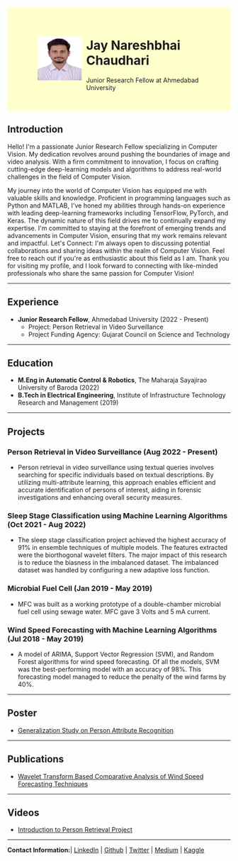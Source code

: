 <div style="background-color: #ffffcc; padding: 20px;">
  <div style="display: flex; justify-content: space-between; align-items: center;">
    <div style="flex: 1; text-align: right;">
      <img src="DSC_1776_soft.jpg" alt="Profile Picture" width="100" height="100">
    </div>
    <div style="flex: 2; text-align: left; padding: 10px;">
      <h1>Jay Nareshbhai Chaudhari</h1>
      <p>Junior Research Fellow at Ahmedabad University</p>
    </div>
  </div>
</div>

## Introduction

Hello! I'm a passionate Junior Research Fellow specializing in Computer Vision. My dedication revolves around pushing the boundaries of image and video analysis. With a firm commitment to innovation, I focus on crafting cutting-edge deep-learning models and algorithms to address real-world challenges in the field of Computer Vision.

My journey into the world of Computer Vision has equipped me with valuable skills and knowledge. Proficient in programming languages such as Python and MATLAB, I've honed my abilities through hands-on experience with leading deep-learning frameworks including TensorFlow, PyTorch, and Keras. The dynamic nature of this field drives me to continually expand my expertise. I'm committed to staying at the forefront of emerging trends and advancements in Computer Vision, ensuring that my work remains relevant and impactful. Let's Connect: I'm always open to discussing potential collaborations and sharing ideas within the realm of Computer Vision. Feel free to reach out if you're as enthusiastic about this field as I am. Thank you for visiting my profile, and I look forward to connecting with like-minded professionals who share the same passion for Computer Vision!

---

## Experience

- **Junior Research Fellow**, Ahmedabad University (2022 - Present)
  - Project: Person Retrieval in Video Surveillance
  - Project Funding Agency: Gujarat Council on Science and Technology

---

## Education

- **M.Eng in Automatic Control & Robotics**, The Maharaja Sayajirao University of Baroda (2022)
- **B.Tech in Electrical Engineering**, Institute of Infrastructure Technology Research and Management (2019)

---

## Projects

### Person Retrieval in Video Surveillance (Aug 2022 - Present)
- Person retrieval in video surveillance using textual queries involves searching for specific individuals based on textual descriptions. By utilizing multi-attribute learning, this approach enables efficient and accurate identification of persons of interest, aiding in forensic investigations and enhancing overall security measures.

### Sleep Stage Classification using Machine Learning Algorithms (Oct 2021 - Aug 2022)
- The sleep stage classification project achieved the highest accuracy of 91% in ensemble techniques of multiple models. The features extracted were the biorthogonal wavelet filters. The major impact of this research is to reduce the biasness in the imbalanced dataset. The imbalanced dataset was handled by configuring a new adaptive loss function.

### Microbial Fuel Cell (Jan 2019 - May 2019)
- MFC was built as a working prototype of a double-chamber microbial fuel cell using sewage water. MFC gave 3 Volts and 5 mA current.

### Wind Speed Forecasting with Machine Learning Algorithms (Jul 2018 - May 2019)
- A model of ARIMA, Support Vector Regression (SVM), and Random Forest algorithms for wind speed forecasting. Of all the models, SVM was the best-performing model with an accuracy of 98%. This forecasting model managed to reduce the penalty of the wind farms by 40%.

---

## Poster

- [Generalization Study on Person Attribute Recognition](https://www.researchgate.net/publication/369857174_Generalization_Study_on_Person_Attribute_Recognition)

---

## Publications

- [Wavelet Transform Based Comparative Analysis of Wind Speed Forecasting Techniques](https://doi.org/10.1007/978-981-16-4663-8_11)

---

## Videos

- [Introduction to Person Retrieval Project](https://youtu.be/xxB9zdMN52Q)

---

**Contact Information:**| [LinkedIn](https://www.linkedin.com/in/jaychaudhari21/) | [Github](https://github.com/jaicdev) | [Twitter](https://twitter.com/jai_chaudhari03) | [Medium](https://jaichaudhari.medium.com/) | [Kaggle](https://www.kaggle.com/jaychaudhari2110)
